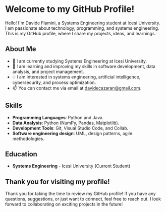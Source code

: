 # Welcome to my GitHub Profile!

Hello! I'm Davide Flamini, a Systems Engineering student at Icesi University. I am passionate about technology, programming, and systems engineering. This is my GitHub profile, where I share my projects, ideas, and learnings.

## About Me

- 🔭 I am currently studying Systems Engineering at Icesi University.
- 🌱 I am learning and improving my skills in software development, data analysis, and project management.
- 💡 I am interested in systems engineering, artificial intelligence, cybersecurity, and process optimization.
- 📫 You can contact me via email at davidecazaran@gmail.com.

## Skills

- **Programming Languages**: Python and Java.
- **Data Analysis**: Python (NumPy, Pandas, Matplotlib).
- **Development Tools**: Git, Visual Studio Code, and Collab.
- **Software engineering design**: UML, design patterns, agile methodologies.

## Education

- **Systems Engineering** - Icesi University (Current Student)

## Thank you for visiting my profile!

Thank you for taking the time to review my GitHub profile! If you have any questions, suggestions, or just want to connect, feel free to reach out. I look forward to collaborating on exciting projects in the future!
